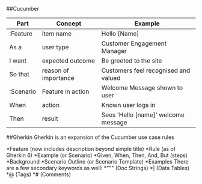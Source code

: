 
##Cucumber

| Part | Concept | Example |
| --- |  --- | --- |
| :Feature |  item name | Hello [Name] |
| As a |  user type | Customer Engagement Manager |
| I want |  expected outcome | Be greeted to the site |
| So that |  reason of importance | Customers feel recognised and valued |
| :Scenario |  Feature in action | Welcome Message shown to user |
| When |  action | Known user logs in |
| Then |  result | Sees 'Hello [name]' welcome message  |


##Gherkin
Gherkin is an expansion of the Cucumber use case rules

*Feature (now includes description beyond simple title)
*Rule (as of Gherkin 6)
*Example (or Scenario)
*Given, When, Then, And, But (steps)
*Background
*Scenario Outline (or Scenario Template)
*Examples
There are a few secondary keywords as well:
*""" (Doc Strings)
*| (Data Tables)
*@ (Tags)
*# (Comments)
